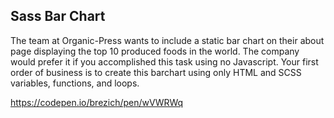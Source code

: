 ## Sass Bar Chart

The team at Organic-Press wants to include a static bar chart on their about page displaying the top 10 produced foods in the world. The company would prefer it if you accomplished this task using no Javascript. Your first order of business is to create this barchart using only HTML and SCSS variables, functions, and loops.

https://codepen.io/brezich/pen/wVWRWq
